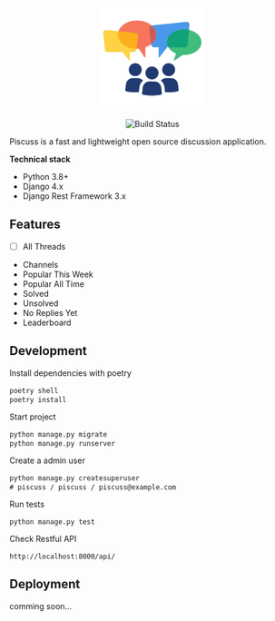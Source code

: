 <p align="center">
    <img src="piscuss.png" alt="Piscuss | Opensource Discussion Application">
</p>

<p align="center">
    <a><img src="https://github.com/ethan-v/piscuss/actions/workflows/test-django-app.yml/badge.svg" alt="Build Status"></a>
</p>

Piscuss is a fast and lightweight open source discussion application.

**Technical stack**

- Python 3.8+
- Django 4.x
- Django Rest Framework 3.x

## Features

- [ ] All Threads
- Channels
- Popular This Week
- Popular All Time
- Solved
- Unsolved
- No Replies Yet
- Leaderboard

## Development

Install dependencies with poetry

```shell
poetry shell
poetry install
```

Start project

```shell
python manage.py migrate
python manage.py runserver
```

Create a admin user

```shell
python manage.py createsuperuser
# piscuss / piscuss / piscuss@example.com
```

Run tests

```shell
python manage.py test
```

Check Restful API

```text
http://localhost:8000/api/
```

## Deployment

comming soon...
